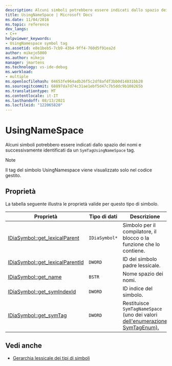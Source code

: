 ```yaml
---
description: Alcuni simboli potrebbero essere indicati dallo spazio dei nomi e successivamente identificati da un tag SymTagUsingNameSpace.
title: UsingNameSpace | Microsoft Docs
ms.date: 11/04/2016
ms.topic: reference
dev_langs:
- C++
helpviewer_keywords:
- UsingNamespace symbol tag
ms.assetid: e8e1beb5-7cb9-43b4-9ff4-760d5f91ea2d
author: mikejo5000
ms.author: mikejo
manager: jmartens
ms.technology: vs-ide-debug
ms.workload:
- multiple
ms.openlocfilehash: 04653fe964adb26f5c2df8afdf3bb0d14831bb28
ms.sourcegitcommit: 68897da7d74c31ae1ebf5d47c7b5ddc9b108265b
ms.translationtype: MT
ms.contentlocale: it-IT
ms.lasthandoff: 08/13/2021
ms.locfileid: "122065820"
---
```

# <a name="usingnamespace"></a>UsingNameSpace
Alcuni simboli potrebbero essere indicati dallo spazio dei nomi e successivamente identificati da un `SymTagUsingNameSpace` tag.

> [!NOTE]
> Il tag del simbolo UsingNamespace viene visualizzato solo nel codice gestito.

## <a name="properties"></a>Proprietà
 La tabella seguente illustra le proprietà valide per questo tipo di simbolo.

|Proprietà|Tipo di dati|Descrizione|
|--------------|---------------|-----------------|
|[IDiaSymbol::get_lexicalParent](../../debugger/debug-interface-access/idiasymbol-get-lexicalparent.md)|`IDiaSymbol*`|Simbolo per il compilatore, il blocco o la funzione che lo contiene.|
|[IDiaSymbol::get_lexicalParentId](../../debugger/debug-interface-access/idiasymbol-get-lexicalparentid.md)|`DWORD`|ID del simbolo padre lessicale.|
|[IDiaSymbol::get_name](../../debugger/debug-interface-access/idiasymbol-get-name.md)|`BSTR`|Nome spazio dei nomi.|
|[IDiaSymbol::get_symIndexId](../../debugger/debug-interface-access/idiasymbol-get-symindexid.md)|`DWORD`|ID indice del simbolo.|
|[IDiaSymbol::get_symTag](../../debugger/debug-interface-access/idiasymbol-get-symtag.md)|`DWORD`|Restituisce `SymTagNameSpace` (uno dei valori [dell'enumerazione SymTagEnum).](../../debugger/debug-interface-access/symtagenum.md)|

## <a name="see-also"></a>Vedi anche
- [Gerarchia lessicale dei tipi di simboli](../../debugger/debug-interface-access/lexical-hierarchy-of-symbol-types.md)
